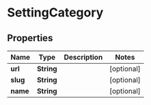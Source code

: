 # SettingCategory

## Properties
Name | Type | Description | Notes
------------ | ------------- | ------------- | -------------
**url** | **String** |  |  [optional]
**slug** | **String** |  |  [optional]
**name** | **String** |  |  [optional]
